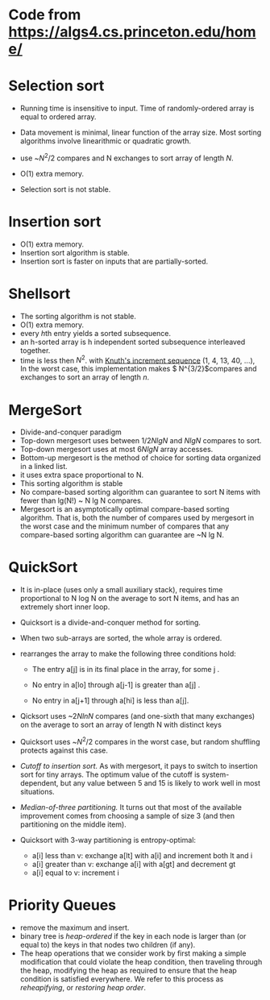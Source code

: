 # Code from https://algs4.cs.princeton.edu/home/

# Selection sort

+ Running time is insensitive to input. Time of randomly-ordered array is equal to ordered array.

+ Data movement is minimal, linear  function of the array size. Most sorting algorithms involve linearithmic or quadratic growth.

+ use ~$N^2/2$ compares and N exchanges to sort array of length $N$.

+ O(1) extra memory.

+ Selection sort is not stable.


# Insertion sort

+ O(1) extra memory.
+ Insertion sort algorithm is stable.
+ Insertion sort is faster on inputs that are partially-sorted.

# Shellsort

+ The sorting algorithm is not stable.
+ O(1) extra memory.
+ every *h*th entry yields a sorted subsequence.
+ an h-sorted array is h independent sorted subsequence interleaved together.
+ time is less then $N^2$. with [Knuth's increment sequence](https://oeis.org/A003462) (1, 4, 13, 40, ...),  In the worst case, this implementation makes $ N^{3/2}$compares and exchanges to sort an array of length *n*.

# MergeSort

+ Divide-and-conquer paradigm
+ Top-down mergesort uses  between $1/2NlgN$ and $NlgN$ compares to sort.
+ Top-down mergesort uses at most $6NlgN$ array accesses.
+ Bottom-up mergesort is the method of choice for sorting data organized in a linked list.
+ it uses extra space proportional to N.
+ This sorting algorithm is stable
+ No compare-based sorting algorithm can guarantee to sort N items with fewer than lg(N!) ~ N lg N compares.
+ Mergesort is an asymptotically optimal compare-based sorting algorithm. That is, both the number of compares used by mergesort in the worst case and the minimum number of compares that any compare-based sorting algorithm can guarantee are ~N lg N.

# QuickSort

+ It is in-place (uses only a small auxiliary stack), requires time proportional to N log N on the average to sort N items, and has an extremely short inner loop.
+ Quicksort is a divide-and-conquer method for sorting.
+ When two sub-arrays are sorted, the whole array is ordered.
+ rearranges the array to make the following three conditions hold:

  - The entry a[j] is in its final place in the array, for some j .

  - No entry in a[lo] through  a[j-1] is greater than a[j] .
  - No entry in a[j+1] through a[hi] is less than a[j].
+ Qicksort uses ~$2 N ln N$ compares (and one-sixth that many exchanges) on the average to sort an array of length N with distinct keys
+ Quicksort uses ~$N^2/2$ compares in the worst case, but random shuffling protects against this case.
+ *Cutoff to insertion sort.* As with mergesort, it pays to switch to insertion sort for tiny arrays. The optimum value of the cutoff is system-dependent, but any value between 5 and 15 is likely to work well in most situations.
+ *Median-of-three partitioning.*  It turns out that most of the available improvement comes from choosing a sample of size 3 (and then partitioning on the middle item).
+ Quicksort with 3-way partitioning is entropy-optimal:
	- a[i] less than v: exchange a[lt] with a[i] and increment both lt and i
	- a[i] greater than v: exchange a[i] with a[gt] and decrement gt
	- a[i] equal to v: increment i
# Priority Queues

+ remove the maximum and insert.
+  binary tree is *heap-ordered* if the key in each node is larger than (or equal to) the keys in that nodes two children (if any).
+  The heap operations that we consider work by first making a simple modification that could violate the heap condition, then traveling through the heap, modifying the heap as required to ensure that the heap condition is satisfied everywhere. We refer to this process as *reheapifying*, or *restoring heap order*.
